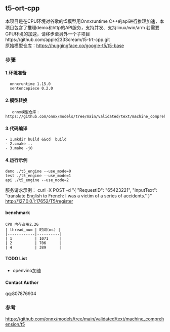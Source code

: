 ## t5-ort-cpp
本项目是在CPU环境对谷歌的t5模型用Onnxruntime C++的api进行推理加速，本项目包含了推理demo和http的API服务，支持并发、支持linux/win/arm
若需要GPU环境的加速，请移步至另外一个子项目https://github.com/apple2333cream/t5-trt-cpp.git  
原始模型仓库：https://huggingface.co/google-t5/t5-base   
### 步骤   
#### 1.环境准备
      onnxruntime 1.15.0
      sentencepiece 0.2.0   
#### 2.模型转换  
       onnx模型仓库： https://github.com/onnx/models/tree/main/validated/text/machine_comprehension/t5
#### 3.代码编译 
    - 1.mkdir build &&cd  build  
    - 2.cmake ..  
    - 3.make -j8  
#### 4.运行示例   
    demo ./t5_engine --use_mode=0   
    test ./t5_engine --use_mode=1  
    api ./t5_engine --use_mode=2  
    
服务请求示例：
curl -X POST -d "{ \"RequestID\": \"65423221\", \"InputText\": \"translate English to French: I was a victim of a series of accidents.\" }" http://127.0.0.1:17652/T5/register



#### benchmark  
    CPU 内存占用2.2G  
    | thread_num | 时间(ms) |
    |------------|----------|
    | 1          | 1071     |
    | 2          | 706      |
    | 4          | 389      |

#### TODO List 
  - openvino加速

#### Contact Author
qq:807876904 

### 参考
https://github.com/onnx/models/tree/main/validated/text/machine_comprehension/t5